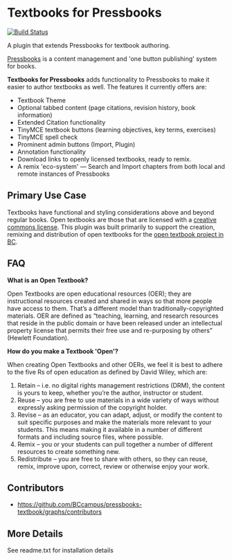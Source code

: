 Textbooks for Pressbooks
===================
[![Build Status](https://travis-ci.com/BCcampus/pressbooks-textbook.svg?branch=dev)](https://travis-ci.com/BCcampus/pressbooks-textbook)

A plugin that extends Pressbooks for textbook authoring.

[Pressbooks](https://github.com/pressbooks/pressbooks) is a content management and 'one button publishing' system for books.

**Textbooks for Pressbooks** adds functionality to Pressbooks to make it easier to author textbooks as well. The features it currently offers are:

* Textbook Theme
* Optional tabbed content (page citations, revision history, book information)
* Extended Citation functionality
* TinyMCE textbook buttons (learning objectives, key terms, exercises)
* TinyMCE spell check
* Prominent admin buttons (Import, Plugin)
* Annotation functionality
* Download links to openly licensed textbooks, ready to remix.
* A remix 'eco-system' — Search and Import chapters from both local and remote instances of Pressbooks

Primary Use Case
------------
Textbooks have functional and styling considerations above and beyond regular books. Open textbooks are those that are licensed with a [creative commons license](http://creativecommons.org).
This plugin was built primarily to support the creation, remixing and distribution of open textbooks for the [open textbook project in BC](http://open.bccampus.ca/about-2/).

FAQ
------------

**What is an Open Textbook?**

Open Textbooks are open educational resources (OER); they are instructional resources created and shared in ways so that more people have access to them.
That’s a different model than traditionally-copyrighted materials.
OER are defined as “teaching, learning, and research resources that reside in the public domain or have been released under an intellectual property license that permits their free use and re-purposing by others” (Hewlett Foundation).

**How do you make a Textbook 'Open'?**

When creating Open Textbooks and other OERs, we feel it is best to adhere to the five Rs of open education as defined by David Wiley, which are:

1. Retain – i.e. no digital rights management restrictions (DRM), the content is yours to keep, whether you’re the author, instructor or student.
2. Reuse – you are free to use materials in a wide variety of ways without expressly asking permission of the copyright holder.
3. Revise – as an educator, you can adapt, adjust, or modify the content to suit specific purposes and make the materials more relevant to your students. This means making it available in a number of different formats and including source files, where possible.
4. Remix – you or your students can pull together a number of different resources to create something new.
5. Redistribute – you are free to share with others, so they can reuse, remix, improve upon, correct, review or otherwise enjoy your work.

Contributors
------------
* https://github.com/BCcampus/pressbooks-textbook/graphs/contributors

More Details
------------

See readme.txt for installation details
